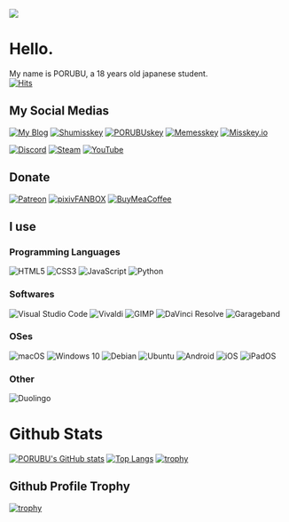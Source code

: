 ![](https://hit.yhype.me/github/profile?user_id=44733677)
# Hello.
My name is PORUBU, a 18 years old japanese student.<br>
[![Hits](https://hits.seeyoufarm.com/api/count/incr/badge.svg?url=https%3A%2F%2Fgithub.com%2Fporubu0325%2Fhit-counter&count_bg=%2379C83D&title_bg=%23555555&icon=&icon_color=%23E7E7E7&title=Profiles+Hits+from+November+21%2C+2023&edge_flat=false)](https://hits.seeyoufarm.com)

## My Social Medias
[![My Blog](https://img.shields.io/badge/blog.porubu.com-4c4c4c?logo=wordpress&logoColor=ffffff&label=MyBlog&labelColor=A0A0A0)](https://blog.porubu.com)
[![Shumisskey](https://img.shields.io/badge/%40porubu%40mk.shumihub.net-4c4c4c?logo=misskey&logoColor=ffffff&label=Misskey&labelColor=A1CA03
)](https://mk.shumihub.net/@porubu)
[![PORUBUskey](https://img.shields.io/badge/%40porubu%40mk.porubu.com-4c4c4c?logo=misskey&logoColor=ffffff&label=Misskey&labelColor=A1CA03
)](https://mk.porubu.com/@porubu)
[![Memesskey](https://img.shields.io/badge/%40porubu%40memesskey.me-4c4c4c?logo=misskey&logoColor=ffffff&label=Misskey&labelColor=A1CA03
)](https://memesskey.me/@porubu)
[![Misskey.io](https://img.shields.io/badge/%40porubu%40misskey.io-4c4c4c?logo=misskey&logoColor=ffffff&label=Misskey&labelColor=A1CA03)](https://misskey.io/@porubu)<br>

[![Discord](https://img.shields.io/badge/porubu%20JoinMyDiscordServer-4c4c4c?logo=discord&logoColor=ffffff&label=Discord&labelColor=5865F2)](https://discord.gg/XKwHcn6aMy)
[![Steam](https://img.shields.io/badge/porubu0325-4c4c4c?logo=steam&logoColor=ffffff&label=Steam&labelColor=000000)](https://steamcommunity.com/id/porubu0325/)
[![YouTube](https://img.shields.io/badge/porubu-4c4c4c?logo=youtube&label=Youtube&labelColor=%23FF0000)](https://www.youtube.com/@porubu)

## Donate
[![Patreon](https://img.shields.io/badge/Donate-4c4c4c?logo=patreon&logoColor=ffffff&label=Patreon&labelColor=FF8000)](https://www.patreon.com/porubu)
[![pixivFANBOX](https://img.shields.io/badge/Donate-4c4c4c?logo=fanbox&logoColor=ffffff&label=FANBOX&labelColor=FF8000)](https://porubu.fanbox.cc/)
[![BuyMeaCoffee](https://img.shields.io/badge/Donate-4c4c4c?logo=buymeacoffee&logoColor=ffffff&label=BuyMeACoffee&labelColor=FF8000)](http://buymeacoffee.com/porubu0325)

## I use
### Programming Languages
![HTML5](https://img.shields.io/badge/HTML5%20-FF9933?logo=html5&logoColor=fff)
![CSS3](https://img.shields.io/badge/CSS3%20-0080FF?logo=css3&logoColor=fff)
![JavaScript](https://img.shields.io/badge/JavaScript%20-FFFF99?logo=javascript&logoColor=fff)
![Python](https://img.shields.io/badge/Python%203-C0C0C0?logo=python&logoColor=fff)
### Softwares
![Visual Studio Code](https://img.shields.io/badge/Visual%20Studios%20Code-0078D4?logo=vscode&logoColor=fff)
![Vivaldi](https://img.shields.io/badge/Vivaldi-FF0000?logo=vivaldi&logoColor=fff)
![GIMP](https://img.shields.io/badge/GIMP%20-202020?logo=gimp&logoColor=fff)
![DaVinci Resolve](https://img.shields.io/badge/DaVinci%20Resolve-0080FF?logo=movie&logoColor=fff)
![Garageband](https://img.shields.io/badge/GarageBand-663300?logo=garageband&logoColor=fff)
### OSes
![macOS](https://img.shields.io/badge/macOS%2013-E0E0E0?logo=apple&logoColor=fff)
![Windows 10](https://img.shields.io/badge/Windows%2010-0078D4?logo=windows&logoColor=fff)
![Debian](https://img.shields.io/badge/Debian-A81D33?logo=debian)
![Ubuntu](https://img.shields.io/badge/Ubuntu-FF8000?logo=ubuntu)
![Android](https://img.shields.io/badge/Android-3DDC84?logo=android&logoColor=fff)
![iOS](https://img.shields.io/badge/iOS-E0E0E0?logo=apple&logoColor=fff)
![iPadOS](https://img.shields.io/badge/iPadOS-E0E0E0?logo=apple&logoColor=fff)
### Other
![Duolingo](https://img.shields.io/badge/Duolingo-00CC00?logo=duolingo&logoColor=fff)


# Github Stats
[![PORUBU's GitHub stats](https://github-readme-stats.vercel.app/api?username=porubu0325)](https://github.com/anuraghazra/github-readme-stats)
[![Top Langs](https://github-readme-stats.vercel.app/api/top-langs/?username=porubu0325&layout=donut)](https://github.com/anuraghazra/github-readme-stats)
[![trophy](https://github-profile-summary-cards.vercel.app/api/cards/profile-details?username=porubu0325)](https://github.com/vn7n24fzkq/github-profile-summary-cards)

## Github Profile Trophy
[![trophy](https://github-profile-trophy.vercel.app/?username=porubu0325)](https://github.com/ryo-ma/github-profile-trophy)
